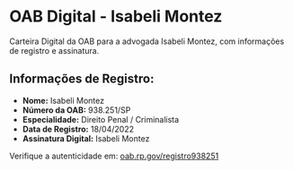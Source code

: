 
<h1>OAB Digital - Isabeli Montez</h1>

<p>Carteira Digital da OAB para a advogada Isabeli Montez, com informações de registro e assinatura.</p>

<h2>Informações de Registro:</h2>
<ul>
  <li><strong>Nome:</strong> Isabeli Montez</li>
  <li><strong>Número da OAB:</strong> 938.251/SP</li>
  <li><strong>Especialidade:</strong> Direito Penal / Criminalista</li>
  <li><strong>Data de Registro:</strong> 18/04/2022</li>
  <li><strong>Assinatura Digital:</strong> Isabeli Montez</li>
</ul>

<p>Verifique a autenticidade em: <a href="https://www.oab.rp.gov/registro938251">oab.rp.gov/registro938251</a></p>
